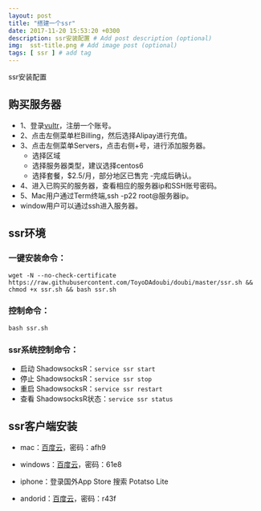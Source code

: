 ```yaml
---
layout: post
title: "搭建一个ssr"
date: 2017-11-20 15:53:20 +0300
description: ssr安装配置 # Add post description (optional)
img:  sst-title.png # Add image post (optional)
tags: [ ssr ] # add tag
---
```

ssr安装配置

## 购买服务器

+ 1、登录[vultr](https://www.vultr.com/?ref=7250193)，注册一个账号。
+ 2、点击左侧菜单栏Billing，然后选择Alipay进行充值。
+ 3、点击左侧菜单Servers，点击右侧+号，进行添加服务器。
	- 选择区域
	- 选择服务器类型，建议选择centos6
	- 选择套餐，$2.5/月，部分地区已售完
	-完成后确认。
+ 4、进入已购买的服务器，查看相应的服务器ip和SSH账号密码。
+ 5、Mac用户通过Term终端,ssh -p22 root@服务器ip。
+ 	window用户可以通过ssh进入服务器。

## ssr环境

### 一键安装命令：

	wget -N --no-check-certificate https://raw.githubusercontent.com/ToyoDAdoubi/doubi/master/ssr.sh && chmod +x ssr.sh && bash ssr.sh

### 控制命令：

	bash ssr.sh

### ssr系统控制命令：

  - 启动 ShadowsocksR：`service ssr start`
  - 停止 ShadowsocksR：`service ssr stop`
  - 重启 ShadowsocksR：`service ssr restart`
  - 查看 ShadowsocksR状态：`service ssr status`

## ssr客户端安装

- mac：[百度云](https://pan.baidu.com/s/1o8xFTkI)，密码：afh9

- windows：[百度云](https://pan.baidu.com/s/1cfN4su)，密码：61e8

- iphone：登录国外App Store 搜索 Potatso Lite

- andorid：[百度云](https://pan.baidu.com/s/1dE9TpSl)，密码：r43f

